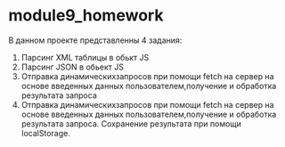 # module9_homework
В данном проекте представленны 4 задания:
1. Парсинг XML таблицы в обькт JS
2. Парсинг JSON в обьект JS
3. Отправка динамическихзапросов при помощи fetch на сервер на основе введенных данных пользователем,получение и обработка результата запроса
4. Отправка динамическихзапросов при помощи fetch на сервер на основе введенных данных пользователем,получение и обработка результата запроса.
   Сохранение результата при помощи localStorage.
